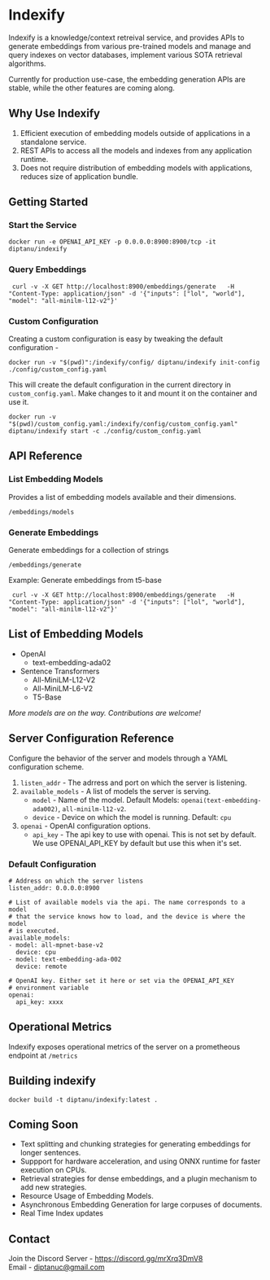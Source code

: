 # Indexify

Indexify is a knowledge/context retreival service, and provides APIs to generate embeddings from various pre-trained models and manage and query indexes on vector databases,
implement various SOTA retrieval algorithms.

Currently for production use-case, the embedding generation APIs are stable, while the other features are coming along.

## Why Use Indexify
1. Efficient execution of embedding models outside of applications in a standalone service.
2. REST APIs to access all the models and indexes from any application runtime.
4. Does not require distribution of embedding models with applications, reduces size of application bundle.

## Getting Started

### Start the Service
```
docker run -e OPENAI_API_KEY -p 0.0.0.0:8900:8900/tcp -it diptanu/indexify
```

### Query Embeddings 
```
 curl -v -X GET http://localhost:8900/embeddings/generate   -H "Content-Type: application/json" -d '{"inputs": ["lol", "world"], "model": "all-minilm-l12-v2"}'
```

### Custom Configuration
Creating a custom configuration is easy by tweaking the default configuration -
```
docker run -v "$(pwd)":/indexify/config/ diptanu/indexify init-config ./config/custom_config.yaml
```
This will create the default configuration in the current directory in `custom_config.yaml`.
Make changes to it and mount it on the container and use it.
```
docker run -v "$(pwd)/custom_config.yaml:/indexify/config/custom_config.yaml" diptanu/indexify start -c ./config/custom_config.yaml
```

## API Reference

### List Embedding Models
Provides a list of embedding models available and their dimensions.

```
/embeddings/models
```
### Generate Embeddings
Generate embeddings for a collection of strings

```
/embeddings/generate
```
Example: Generate embeddings from t5-base
```
 curl -v -X GET http://localhost:8900/embeddings/generate   -H "Content-Type: application/json" -d '{"inputs": ["lol", "world"], "model": "all-minilm-l12-v2"}'
```

## List of Embedding Models
* OpenAI
   * text-embedding-ada02
* Sentence Transformers
   * All-MiniLM-L12-V2
   * All-MiniLM-L6-V2
   * T5-Base

*More models are on the way. Contributions are welcome!* 

## Server Configuration Reference
Configure the behavior of the server and models through a YAML configuration scheme.
1. `listen_addr` - The adrress and port on which the server is listening.
2. `available_models` - A list of models the server is serving.
    *  `model` -  Name of the model. Default Models: `openai(text-embedding-ada002)`, `all-minilm-l12-v2`.
    *  `device` - Device on which the model is running. Default: `cpu`
3. `openai` - OpenAI configuration options.
    * `api_key` - The api key to use with openai. This is not set by default. We use OPENAI_API_KEY by default but use this when it's set.

### Default Configuration
```
# Address on which the server listens
listen_addr: 0.0.0.0:8900

# List of available models via the api. The name corresponds to a model
# that the service knows how to load, and the device is where the model
# is executed.
available_models:
- model: all-mpnet-base-v2
  device: cpu
- model: text-embedding-ada-002
  device: remote

# OpenAI key. Either set it here or set via the OPENAI_API_KEY
# environment variable
openai:
  api_key: xxxx
```

## Operational Metrics
Indexify exposes operational metrics of the server on a prometheous endpoint at `/metrics`

## Building indexify
```
docker build -t diptanu/indexify:latest .
```

## Coming Soon
* Text splitting and chunking strategies for generating embeddings for longer sentences.
* Suppport for hardware acceleration, and using ONNX runtime for faster execution on CPUs.
* Retrieval strategies for dense embeddings, and a plugin mechanism to add new strategies.
* Resource Usage of Embedding Models.
* Asynchronous Embedding Generation for large corpuses of documents.
* Real Time Index updates

## Contact 
Join the Discord Server - https://discord.gg/mrXrq3DmV8 <br />
Email - diptanuc@gmail.com